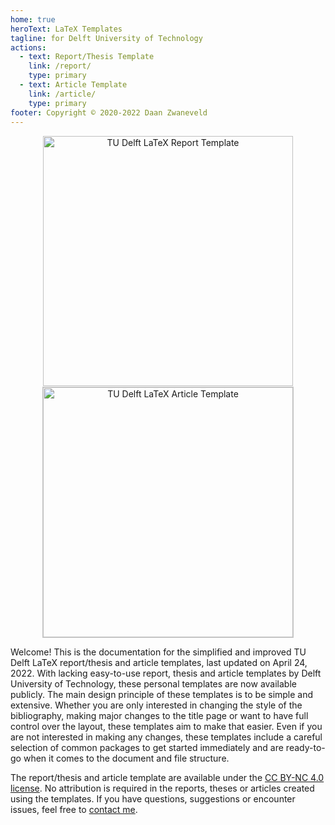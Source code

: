 ```yaml
---
home: true
heroText: LaTeX Templates
tagline: for Delft University of Technology
actions:
  - text: Report/Thesis Template
    link: /report/
    type: primary
  - text: Article Template
    link: /article/
    type: primary
footer: Copyright © 2020-2022 Daan Zwaneveld
---
```


<p align="center">
  <img alt="TU Delft LaTeX Report Template" src="/images/report-template.jpg" height="400" hspace="20" style='border:1px solid transparent'>
  <img alt="TU Delft LaTeX Article Template" src="/images/article-template.jpg" height="400" hspace="20" style='border:1px solid #c7c7c7'>
</p>

Welcome! This is the documentation for the simplified and improved TU Delft LaTeX report/thesis and article templates, last updated on April 24, 2022. With lacking easy-to-use report, thesis and article templates by Delft University of Technology, these personal templates are now available publicly. The main design principle of these templates is to be simple and extensive. Whether you are only interested in changing the style of the bibliography, making major changes to the title page or want to have full control over the layout, these templates aim to make that easier. Even if you are not interested in making any changes, these templates include a careful selection of common packages to get started immediately and are ready-to-go when it comes to the document and file structure.

The report/thesis and article template are available under the [CC BY-NC 4.0 license](https://creativecommons.org/licenses/by-nc/4.0/). No attribution is required in the reports, theses or articles created using the templates. If you have questions, suggestions or encounter issues, feel free to [contact me](/contact.html).
